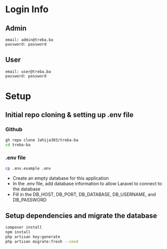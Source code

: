 # Login Info

## Admin

```
email: admin@treba.ba
password: password
```

## User

```
email: user@treba.ba
password: password
```

# Setup

## Initial repo cloning & setting up .env file

### Github
```bash
gh repo clone Jahija303/treba-ba
cd treba-ba
```

### .env file
```bash
cp .env.example .env
```

- Create an empty database for this application
- In the .env file, add database information to allow Laravel to connect to the database
- Fill in the DB_HOST, DB_PORT, DB_DATABASE, DB_USERNAME, and DB_PASSWORD

## Setup dependencies and migrate the database

```bash
composer install
npm install
php artisan key:generate
php artisan migrate:fresh --seed
```

